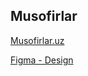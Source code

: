 ## Musofirlar

[Musofirlar.uz](https://www.musofirlar.uz/)

[Figma - Design](https://www.figma.com/file/msf4jB9lE4Dxm6OpRrxai1/Untitled?node-id=0%3A1)
